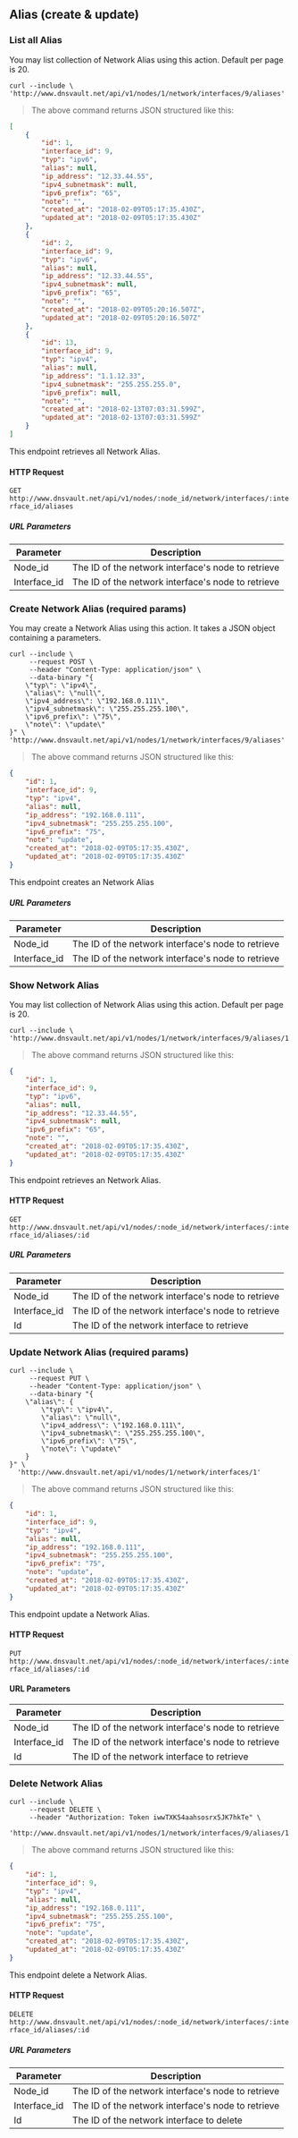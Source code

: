 ## Alias (create & update)

### List all Alias

You may list collection of Network Alias using this action. Default per page is 20.

```shell
curl --include \
'http://www.dnsvault.net/api/v1/nodes/1/network/interfaces/9/aliases'
```

> The above command returns JSON structured like this:

```json
[
    {
        "id": 1,
        "interface_id": 9,
        "typ": "ipv6",
        "alias": null,
        "ip_address": "12.33.44.55",
        "ipv4_subnetmask": null,
        "ipv6_prefix": "65",
        "note": "",
        "created_at": "2018-02-09T05:17:35.430Z",
        "updated_at": "2018-02-09T05:17:35.430Z"
    },
    {
        "id": 2,
        "interface_id": 9,
        "typ": "ipv6",
        "alias": null,
        "ip_address": "12.33.44.55",
        "ipv4_subnetmask": null,
        "ipv6_prefix": "65",
        "note": "",
        "created_at": "2018-02-09T05:20:16.507Z",
        "updated_at": "2018-02-09T05:20:16.507Z"
    },
    {
        "id": 13,
        "interface_id": 9,
        "typ": "ipv4",
        "alias": null,
        "ip_address": "1.1.12.33",
        "ipv4_subnetmask": "255.255.255.0",
        "ipv6_prefix": null,
        "note": "",
        "created_at": "2018-02-13T07:03:31.599Z",
        "updated_at": "2018-02-13T07:03:31.599Z"
    }
]
```

This endpoint retrieves all Network Alias.

#### HTTP Request

`GET http://www.dnsvault.net/api/v1/nodes/:node_id/network/interfaces/:interface_id/aliases`

##### URL Parameters

Parameter | Description
--------- | -----------
Node_id | The ID of the network interface's node to retrieve
Interface_id | The ID of the network interface's node to retrieve

### Create Network Alias (required params)

You may create a Network Alias using this action. It takes a JSON object containing a parameters.

```shell
curl --include \
     --request POST \
     --header "Content-Type: application/json" \
     --data-binary "{
    \"typ\": \"ipv4\",
    \"alias\": \"null\",
    \"ipv4_address\": \"192.168.0.111\",
    \"ipv4_subnetmask\": \"255.255.255.100\",
    \"ipv6_prefix\": \"75\",
    \"note\": \"update\"
}" \
'http://www.dnsvault.net/api/v1/nodes/1/network/interfaces/9/aliases'
```

> The above command returns JSON structured like this:

```json
{
    "id": 1,
    "interface_id": 9,
    "typ": "ipv4",
    "alias": null,
    "ip_address": "192.168.0.111",
    "ipv4_subnetmask": "255.255.255.100",
    "ipv6_prefix": "75",
    "note": "update",
    "created_at": "2018-02-09T05:17:35.430Z",
    "updated_at": "2018-02-09T05:17:35.430Z"
}
```

This endpoint creates an Network Alias

##### URL Parameters

Parameter | Description
--------- | -----------
Node_id | The ID of the network interface's node to retrieve
Interface_id | The ID of the network interface's node to retrieve

### Show Network Alias

You may list collection of Network Alias using this action. Default per page is 20.

```shell
curl --include \
'http://www.dnsvault.net/api/v1/nodes/1/network/interfaces/9/aliases/1'
```

> The above command returns JSON structured like this:

```json
{
    "id": 1,
    "interface_id": 9,
    "typ": "ipv6",
    "alias": null,
    "ip_address": "12.33.44.55",
    "ipv4_subnetmask": null,
    "ipv6_prefix": "65",
    "note": "",
    "created_at": "2018-02-09T05:17:35.430Z",
    "updated_at": "2018-02-09T05:17:35.430Z"
}
```

This endpoint retrieves an Network Alias.

#### HTTP Request

`GET http://www.dnsvault.net/api/v1/nodes/:node_id/network/interfaces/:interface_id/aliases/:id`

##### URL Parameters

Parameter | Description
--------- | -----------
Node_id | The ID of the network interface's node to retrieve
Interface_id | The ID of the network interface's node to retrieve
Id | The ID of the network interface to retrieve

### Update Network Alias (required params)

```shell
curl --include \
     --request PUT \
     --header "Content-Type: application/json" \
     --data-binary "{
    \"alias\": {
        \"typ\": \"ipv4\",
        \"alias\": \"null\",
        \"ipv4_address\": \"192.168.0.111\",
        \"ipv4_subnetmask\": \"255.255.255.100\",
        \"ipv6_prefix\": \"75\",
        \"note\": \"update\"
    }
}" \
  'http://www.dnsvault.net/api/v1/nodes/1/network/interfaces/1'
```


> The above command returns JSON structured like this:

```json
{
    "id": 1,
    "interface_id": 9,
    "typ": "ipv4",
    "alias": null,
    "ip_address": "192.168.0.111",
    "ipv4_subnetmask": "255.255.255.100",
    "ipv6_prefix": "75",
    "note": "update",
    "created_at": "2018-02-09T05:17:35.430Z",
    "updated_at": "2018-02-09T05:17:35.430Z"
}
```

This endpoint update a Network Alias.

#### HTTP Request

`PUT http://www.dnsvault.net/api/v1/nodes/:node_id/network/interfaces/:interface_id/aliases/:id`

#### URL Parameters

Parameter | Description
--------- | -----------
Node_id | The ID of the network interface's node to retrieve
Interface_id | The ID of the network interface's node to retrieve
Id | The ID of the network interface to retrieve

### Delete Network Alias

```shell
curl --include \
     --request DELETE \
     --header "Authorization: Token iwwTXK54aahsosrx5JK7hkTe" \
  'http://www.dnsvault.net/api/v1/nodes/1/network/interfaces/9/aliases/1'
```


> The above command returns JSON structured like this:

```json
{
    "id": 1,
    "interface_id": 9,
    "typ": "ipv4",
    "alias": null,
    "ip_address": "192.168.0.111",
    "ipv4_subnetmask": "255.255.255.100",
    "ipv6_prefix": "75",
    "note": "update",
    "created_at": "2018-02-09T05:17:35.430Z",
    "updated_at": "2018-02-09T05:17:35.430Z"
}
```

This endpoint delete a Network Alias.

#### HTTP Request

`DELETE http://www.dnsvault.net/api/v1/nodes/:node_id/network/interfaces/:interface_id/aliases/:id`

##### URL Parameters

Parameter | Description
--------- | -----------
Node_id | The ID of the network interface's node to retrieve
Interface_id | The ID of the network interface's node to retrieve
Id | The ID of the network interface to delete
